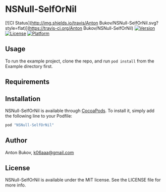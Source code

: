 # NSNull-SelfOrNil

[![CI Status](http://img.shields.io/travis/Anton Bukov/NSNull-SelfOrNil.svg?style=flat)](https://travis-ci.org/Anton Bukov/NSNull-SelfOrNil)
[![Version](https://img.shields.io/cocoapods/v/NSNull-SelfOrNil.svg?style=flat)](http://cocoapods.org/pods/NSNull-SelfOrNil)
[![License](https://img.shields.io/cocoapods/l/NSNull-SelfOrNil.svg?style=flat)](http://cocoapods.org/pods/NSNull-SelfOrNil)
[![Platform](https://img.shields.io/cocoapods/p/NSNull-SelfOrNil.svg?style=flat)](http://cocoapods.org/pods/NSNull-SelfOrNil)

## Usage

To run the example project, clone the repo, and run `pod install` from the Example directory first.

## Requirements

## Installation

NSNull-SelfOrNil is available through [CocoaPods](http://cocoapods.org). To install
it, simply add the following line to your Podfile:

```ruby
pod "NSNull-SelfOrNil"
```

## Author

Anton Bukov, k06aaa@gmail.com

## License

NSNull-SelfOrNil is available under the MIT license. See the LICENSE file for more info.
